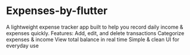 # Expenses-by-flutter
A lightweight expense tracker app built to help you record daily income &amp; expenses quickly. Features:  Add, edit, and delete transactions  Categorize expenses &amp; income  View total balance in real time  Simple &amp; clean UI for everyday use
